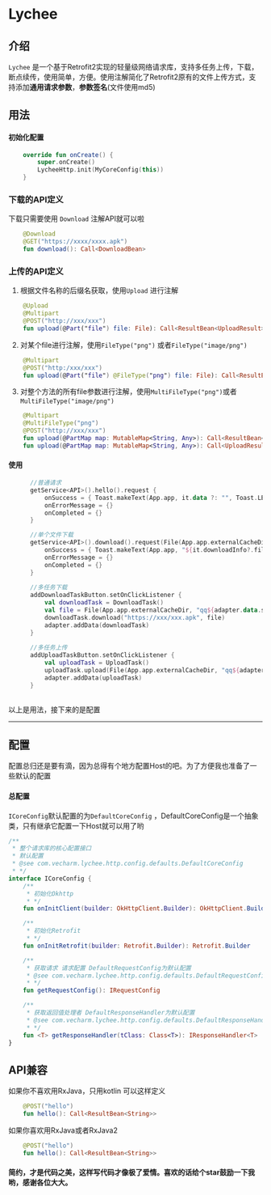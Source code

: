 # Lychee
## 介绍
`Lychee` 是一个基于Retrofit2实现的轻量级网络请求库，支持多任务上传，下载，断点续传，使用简单，方便。使用注解简化了Retrofit2原有的文件上传方式，支持添加**通用请求参数**，**参数签名**(文件使用md5)

## 用法

#### 初始化配置
```kotlin
    override fun onCreate() {
        super.onCreate()
        LycheeHttp.init(MyCoreConfig(this))
    }
```
### 下载的API定义
下载只需要使用 `Download` 注解API就可以啦
```kotlin
    @Download
    @GET("https://xxxx/xxxx.apk")
    fun download(): Call<DownloadBean>
```
### 上传的API定义
1. 根据文件名称的后缀名获取，使用`Upload` 进行注解
```kotlin
    @Upload
    @Multipart
    @POST("http://xxx/xxx")
    fun upload(@Part("file") file: File): Call<ResultBean<UploadResult>>
```
2. 对某个file进行注解，使用`FileType("png")` 或者`FileType("image/png")`
```kotlin
    @Multipart
    @POST("http:/xxx/xxx")
    fun upload(@Part("file") @FileType("png") file: File): Call<ResultBean<UploadResult>>
```
3. 对整个方法的所有file参数进行注解，使用`MultiFileType("png")`或者`MultiFileType("image/png")`
```kotlin
    @Multipart
    @MultiFileType("png")
    @POST("http://xxx/xxx")
    fun upload(@PartMap map: MutableMap<String, Any>): Call<ResultBean<UploadResult>>
    fun upload(@PartMap map: MutableMap<String, Any>): Call<UploadResult>
```
#### 使用
```kotlin
      //普通请求
      getService<API>().hello().request {
          onSuccess = { Toast.makeText(App.app, it.data ?: "", Toast.LENGTH_SHORT).show() }
          onErrorMessage = {}
          onCompleted = {}
      }

      //单个文件下载
      getService<API>().download().request(File(App.app.externalCacheDir, "qq.apk")) {
          onSuccess = { Toast.makeText(App.app, "${it.downloadInfo?.fileName} 下载完成", Toast.LENGTH_SHORT).show() }
          onErrorMessage = {}
          onCompleted = {}
      }
        
      //多任务下载
      addDownloadTaskButton.setOnClickListener {
          val downloadTask = DownloadTask()
          val file = File(App.app.externalCacheDir, "qq${adapter.data.size + 1}.apk"
          downloadTask.download("https://xxx/xxx.apk", file)
          adapter.addData(downloadTask)
      }
        
      //多任务上传
      addUploadTaskButton.setOnClickListener {
          val uploadTask = UploadTask()
          uploadTask.upload(File(App.app.externalCacheDir, "qq${adapter.data.size + 1}.apk"))
          adapter.addData(uploadTask)
      }
        
```


以上是用法，接下来的是配置
***
## 配置
配置总归还是要有滴，因为总得有个地方配置Host的吧。为了方便我也准备了一些默认的配置
#### 总配置
`ICoreConfig`默认配置的为`DefaultCoreConfig` ，DefaultCoreConfig是一个抽象类，只有继承它配置一下Host就可以用了哟
```kotlin
/**
 * 整个请求库的核心配置接口
 * 默认配置
 * @see com.vecharm.lychee.http.config.defaults.DefaultCoreConfig
 * */
interface ICoreConfig {
    /**
     * 初始化Okhttp
     * */
    fun onInitClient(builder: OkHttpClient.Builder): OkHttpClient.Builder

    /**
     * 初始化Retrofit
     * */
    fun onInitRetrofit(builder: Retrofit.Builder): Retrofit.Builder

    /**
     * 获取请求 请求配置 DefaultRequestConfig为默认配置
     * @see com.vecharm.lychee.http.config.defaults.DefaultRequestConfig
     * */
    fun getRequestConfig(): IRequestConfig

    /**
     * 获取返回值处理者 DefaultResponseHandler为默认配置
     * @see com.vecharm.lychee.http.config.defaults.DefaultResponseHandler
     * */
    fun <T> getResponseHandler(tClass: Class<T>): IResponseHandler<T>
}
```
## API兼容
如果你不喜欢用RxJava，只用kotlin 可以这样定义
```kotlin
    @POST("hello")
    fun hello(): Call<ResultBean<String>>
```
如果你喜欢用RxJava或者RxJava2 
```kotlin
    @POST("hello")
    fun hello(): Call<ResultBean<String>>
```
#### 简约，才是代码之美，这样写代码才像极了爱情。喜欢的话给个star鼓励一下我哟，感谢各位大大。

